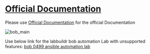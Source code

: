 # [Official Documentation](https://bob-builds-labs.github.io)

Please use [Official Documentation](https://bob-builds-labs.github.io) for the official Documentation

![bob_main](https://github.com/bob-builds-labs/bob-builds-labs.github.io/assets/159522483/06afa02f-fbf9-487f-aac3-cce58861a633)


Use below link for the labbuildr bob automation Lab with unsupported features:
[bob 0499 ansible automation lab](./docs/index.md)
